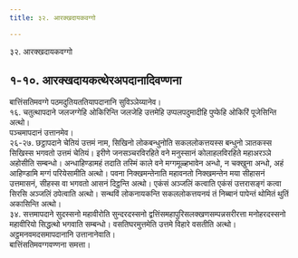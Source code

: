 ```yaml
---
title: ३२. आरक्खदायकवग्गो

---
```

३२. आरक्खदायकवग्गो  


## १-१०. आरक्खदायकत्थेरअपदानादिवण्णना

बात्तिंसतिमवग्गे पठमदुतियततियापदानानि सुविञ्ञेय्यानेव।  
१६. चतुत्थापदाने जलजग्गेहि ओकिरिन्ति जलजेहि उत्तमेहि उप्पलपदुमादीहि पुप्फेहि ओकिरिं पूजेसिन्ति अत्थो।  
पञ्चमापदानं उत्तानमेव।  
२६-२७. छट्ठापदाने चेतियं उत्तमं नाम, सिखिनो लोकबन्धुनोति सकललोकत्तयस्स बन्धुनो ञातकस्स सिखिस्स भगवतो उत्तमं चेतियं। इरीणे जनसञ्चरविरहिते वने मनुस्सानं कोलाहलविरहिते महाअरञ्ञे अहोसीति सम्बन्धो। अन्धाहिण्डामहं तदाति तस्मिं काले वने मग्गमूळ्हभावेन अन्धो, न चक्खुना अन्धो, अहं आहिण्डामि मग्गं परियेसामीति अत्थो। पवना निक्खमन्तेनाति महावनतो निक्खमन्तेन मया सीहासनं उत्तमासनं, सीहस्स वा भगवतो आसनं दिट्ठन्ति अत्थो। एकंसं अञ्जलिं कत्वाति एकंसं उत्तरासङ्गं कत्वा सिरसि अञ्जलिं ठपेत्वाति अत्थो। सन्थविं लोकनायकन्ति सकललोकत्तयनयं तं निब्बानं पापेन्तं थोमितं थुतिं अकासिन्ति अत्थो।  
३४. सत्तमापदाने सुदस्सनो महावीरोति सुन्दरदस्सनो द्वत्तिंसमहापुरिसलक्खणसम्पन्नसरीरत्ता मनोहरदस्सनो महावीरियो सिद्धत्थो भगवाति सम्बन्धो। वसतिघरमुत्तमेति उत्तमे विहारे वसतीति अत्थो।  
अट्ठमनवमदसमापदानानि उत्तानानेवाति।  
बात्तिंसतिमवग्गवण्णना समत्ता।  